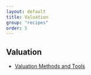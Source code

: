 ```yaml
---
layout: default
title: Valuation
group: "recipes"
order: 5
---
```


## Valuation

- [Valuation Methods and Tools](/recipes/methods-and-tools.md)
